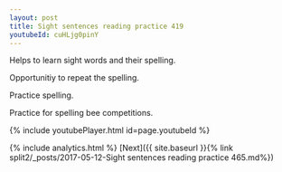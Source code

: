 ```yaml
---
layout: post
title: Sight sentences reading practice 419
youtubeId: cuHLjg0pinY
---
```

 
 
Helps to learn sight words and their spelling.

Opportunitiy to repeat the spelling. 

Practice spelling. 
 
Practice for spelling bee competitions. 
 
{% include youtubePlayer.html id=page.youtubeId %}
 
 
{% include analytics.html %} 
[Next]({{ site.baseurl }}{% link  split2/_posts/2017-05-12-Sight sentences reading practice 465.md%})
 
